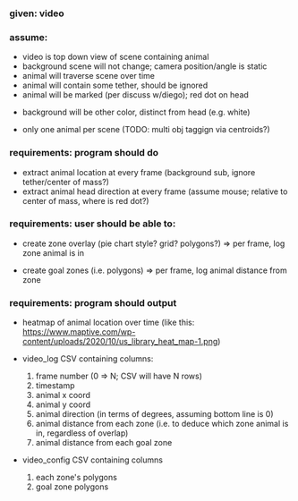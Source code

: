 ### given: video 
### assume: 
- video is top down view of scene containing animal 
- background scene will not change; camera position/angle is static
- animal will traverse scene over time
- animal will contain some tether, should be ignored
- animal will be marked (per discuss w/diego); red dot on head
* background will be other color, distinct from head (e.g. white) 
- only one animal per scene (TODO: multi obj taggign via centroids?)



### requirements: program should do
- extract animal location at every frame (background sub, ignore tether/center of mass?)
- extract animal head direction at every frame (assume mouse; relative to center of mass, where is red dot?)


### requirements: user should be able to:
* create zone overlay (pie chart style? grid? polygons?) => per frame, log zone animal is in

* create goal zones (i.e. polygons) => per frame, log animal distance from zone 

### requirements: program should output
* heatmap of animal location over time (like this: https://www.maptive.com/wp-content/uploads/2020/10/us_library_heat_map-1.png)

* video_log CSV containing columns:
    1. frame number (0 => N; CSV will have N rows) 
    2. timestamp
    3. animal x coord
    4. animal y coord
    5. animal direction (in terms of degrees, assuming bottom line is 0)
    6. animal distance from each zone (i.e. to deduce which zone animal is in, regardless of overlap)
    7. animal distance from each goal zone 

* video_config CSV containing columns
    1. each zone's polygons 
    2. goal zone polygons